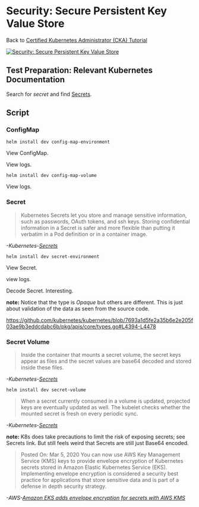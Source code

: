 # Security: Secure Persistent Key Value Store

Back to [Certified Kubernetes Administrator (CKA) Tutorial](https://github.com/larkintuckerllc/k8s-cka-tutorial)

[![Security: Secure Persistent Key Value Store](http://img.youtube.com/vi/KjbeicqU844/0.jpg)](https://youtu.be/KjbeicqU844)

## Test Preparation: Relevant Kubernetes Documentation

Search for *secret* and find [Secrets](https://kubernetes.io/docs/concepts/configuration/secret/).

## Script

### ConfigMap

```plaintext
helm install dev config-map-environment
```

View ConfigMap.

View logs.

```plaintext
helm install dev config-map-volume
```

View logs.

### Secret

> Kubernetes Secrets let you store and manage sensitive information, such as passwords, OAuth tokens, and ssh keys. Storing confidential information in a Secret is safer and more flexible than putting it verbatim in a Pod definition or in a container image.

*-Kubernetes-[Secrets](https://kubernetes.io/docs/concepts/configuration/secret/)*

```plaintext
helm install dev secret-environment
```

View Secret.

view logs.

Decode Secret. Interesting.

**note:** Notice that the type is *Opaque* but others are different. This is just about validation of the data as seen from the source code.

https://github.com/kubernetes/kubernetes/blob/7693a1d5fe2a35b6e2e205f03ae9b3eddcdabc6b/pkg/apis/core/types.go#L4394-L4478

### Secret Volume

> Inside the container that mounts a secret volume, the secret keys appear as files and the secret values are base64 decoded and stored inside these files.

*-Kubernetes-[Secrets](https://kubernetes.io/docs/concepts/configuration/secret/)*

```plaintext
helm install dev secret-volume
```

> When a secret currently consumed in a volume is updated, projected keys are eventually updated as well. The kubelet checks whether the mounted secret is fresh on every periodic sync.

*-Kubernetes-[Secrets](https://kubernetes.io/docs/concepts/configuration/secret/)*

**note:** K8s does take precautions to limit the risk of exposing secrets; see Secrets link. But still feels weird that Secrets are still just Base64 encoded.

> Posted On: Mar 5, 2020
> You can now use AWS Key Management Service (KMS) keys to provide envelope encryption of Kubernetes secrets stored in Amazon Elastic Kubernetes Service (EKS). Implementing envelope encryption is considered a security best practice for applications that store sensitive data and is part of a defense in depth security strategy.

*-AWS-[Amazon EKS adds envelope encryption for secrets with AWS KMS](https://aws.amazon.com/about-aws/whats-new/2020/03/amazon-eks-adds-envelope-encryption-for-secrets-with-aws-kms/)*
